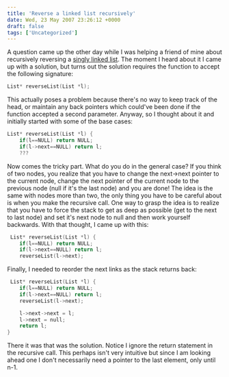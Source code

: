 ```yaml
---
title: 'Reverse a linked list recursively'
date: Wed, 23 May 2007 23:26:12 +0000
draft: false
tags: ['Uncategorized']
---
```


A question came up the other day while I was helping a friend of mine about recursively reversing a [singly linked list](http://en.wikipedia.org/wiki/Linked_list). The moment I heard about it I came up with a solution, but turns out the solution requires the function to accept the following signature:

```c
List* reverseList(List *l);
```

This actually poses a problem because there's no way to keep track of the head, or maintain any back pointers which could've been done if the function accepted a second parameter. Anyway, so I thought about it and initially started with some of the base cases:

```c
List* reverseList(List *l) {
	if(l==NULL) return NULL;
	if(l->next==NULL) return l;
	??? 
```

Now comes the tricky part. What do you do in the general case? If you think of two nodes, you realize that you have to change the next->next pointer to the current node, change the next pointer of the current node to the previous node (null if it's the last node) and you are done! The idea is the same with nodes more than two, the only thing you have to be careful about is when you make the recursive call. One way to grasp the idea is to realize that you have to force the stack to get as deep as possible (get to the next to last node) and set it's next node to null and then work yourself backwards. With that thought, I came up with this:

```c
 List* reverseList(List *l) {
	if(l==NULL) return NULL;
	if(l->next==NULL) return l;
	reverseList(l->next); 
```

Finally, I needed to reorder the next links as the stack returns back:

```c
 List* reverseList(List *l) {
	if(l==NULL) return NULL;
	if(l->next==NULL) return l;
	reverseList(l->next);

	l->next->next = l;
	l->next = null;
	return l;
} 
```

There it was that was the solution. Notice I ignore the return statement in the recursive call. This perhaps isn't very intuitive but since I am looking ahead one I don't necessarily need a pointer to the last element, only until n-1.